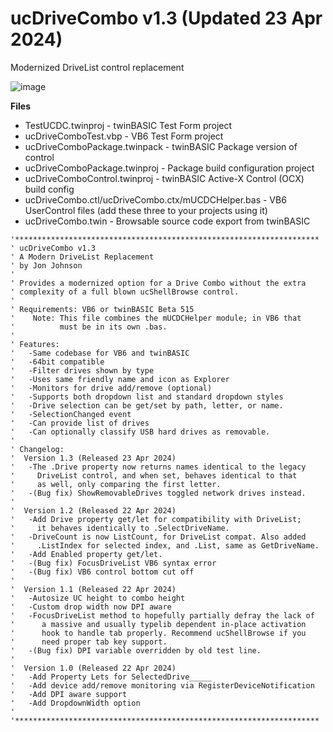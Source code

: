 # ucDriveCombo v1.3 (Updated 23 Apr 2024)
Modernized DriveList control replacement

![image](https://github.com/fafalone/ucDriveCombo/assets/7834493/ce6113be-5546-4afd-8956-dca8b049d1c7)

**Files**

* TestUCDC.twinproj - twinBASIC Test Form project
* ucDriveComboTest.vbp - VB6 Test Form project
* ucDriveComboPackage.twinpack - twinBASIC Package version of control
* ucDriveComboPackage.twinproj - Package build configuration project
* ucDriveComboControl.twinproj - twinBASIC Active-X Control  (OCX) build config
* ucDriveCombo.ctl/ucDriveCombo.ctx/mUCDCHelper.bas - VB6 UserControl files (add these three to your projects using it)
* ucDriveCombo.twin - Browsable source code export from twinBASIC

```
'********************************************************************
' ucDriveCombo v1.3
' A Modern DriveList Replacement
' by Jon Johnson
'
' Provides a modernized option for a Drive Combo without the extra
' complexity of a full blown ucShellBrowse control.
'
' Requirements: VB6 or twinBASIC Beta 515
'    Note: This file combines the mUCDCHelper module; in VB6 that
'          must be in its own .bas.
'
' Features:
'   -Same codebase for VB6 and twinBASIC
'   -64bit compatible
'   -Filter drives shown by type
'   -Uses same friendly name and icon as Explorer
'   -Monitors for drive add/remove (optional)
'   -Supports both dropdown list and standard dropdown styles
'   -Drive selection can be get/set by path, letter, or name.
'   -SelectionChanged event
'   -Can provide list of drives
'   -Can optionally classify USB hard drives as removable.
'
' Changelog:
'  Version 1.3 (Released 23 Apr 2024)
'   -The .Drive property now returns names identical to the legacy
'     DriveList control, and when set, behaves identical to that
'     as well, only comparing the first letter.
'   -(Bug fix) ShowRemovableDrives toggled network drives instead.
'
'  Version 1.2 (Released 22 Apr 2024)
'   -Add Drive property get/let for compatibility with DriveList;
'     it behaves identically to .SelectDriveName.
'   -DriveCount is now ListCount, for DriveList compat. Also added
'     .ListIndex for selected index, and .List, same as GetDriveName.
'   -Add Enabled property get/let.
'   -(Bug fix) FocusDriveList VB6 syntax error
'   -(Bug fix) VB6 control bottom cut off
'
'  Version 1.1 (Released 22 Apr 2024)
'   -Autosize UC height to combo height
'   -Custom drop width now DPI aware
'   -FocusDriveList method to hopefully partially defray the lack of
'      a massive and usually typelib dependent in-place activation
'      hook to handle tab properly. Recommend ucShellBrowse if you
'      need proper tab key support.
'   -(Bug fix) DPI variable overridden by old test line.
'
'  Version 1.0 (Released 22 Apr 2024)
'   -Add Property Lets for SelectedDrive_____
'   -Add device add/remove monitoring via RegisterDeviceNotification
'   -Add DPI aware support
'   -Add DropdownWidth option
'
'********************************************************************
```
